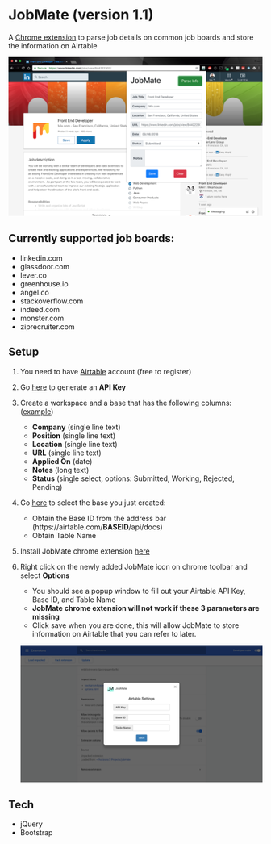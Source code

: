 # JobMate (version 1.1)
A [Chrome extension](https://chrome.google.com/webstore/detail/jobmate/dhehfnkpbknogddkkiabopofhkcimcle) to parse job details on common job boards and store the information on Airtable

<img src="assets/JobMateExample.png">

## Currently supported job boards:
- linkedin.com
- glassdoor.com
- lever.co
- greenhouse.io
- angel.co
- stackoverflow.com
- indeed.com
- monster.com
- ziprecruiter.com

## Setup
1. You need to have [Airtable](https://airtable.com) account (free to register)

2. Go [here](https://airtable.com/account) to generate an **API Key**

3. Create a workspace and a base that has the following columns: ([example](https://airtable.com/shrN2JjV4nfk1nDR9/tblie1Q7Z9fctLcF0))
   - **Company** (single line text)
   - **Position** (single line text)
   - **Location** (single line text)
   - **URL** (single line text)
   - **Applied On** (date)
   - **Notes** (long text)
   - **Status** (single select, options: Submitted, Working, Rejected, Pending)
   
4. Go [here](https://airtable.com/api) to select the base you just created:
   - Obtain the Base ID from the address bar (ht<span>tps://</span>airtable.com/**__BASEID__**/api/docs)
   - Obtain Table Name

5. Install JobMate chrome extension [here](https://chrome.google.com/webstore/detail/jobmate/dhehfnkpbknogddkkiabopofhkcimcle)
6. Right click on the newly added JobMate icon on chrome toolbar and select **Options**
   - You should see a popup window to fill out your Airtable API Key, Base ID, and Table Name
   - **JobMate chrome extension will not work if these 3 parameters are missing**
   - Click save when you are done, this will allow JobMate to store information on Airtable that you can refer to later.

   ![JobMate settings](assets/JobMateSettings.png)

## Tech
- jQuery
- Bootstrap
